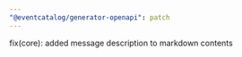 ```yaml
---
"@eventcatalog/generator-openapi": patch
---
```


fix(core): added message description to markdown contents
